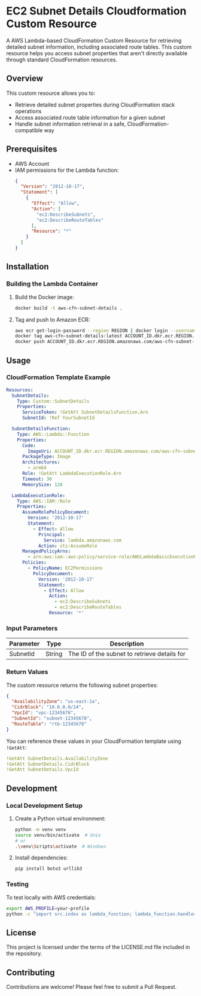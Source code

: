 # EC2 Subnet Details Cloudformation Custom Resource

A AWS Lambda-based CloudFormation Custom Resource for retrieving detailed subnet information, including associated route tables. This custom resource helps you access subnet properties that aren't directly available through standard CloudFormation resources.

## Overview

This custom resource allows you to:
- Retrieve detailed subnet properties during CloudFormation stack operations
- Access associated route table information for a given subnet
- Handle subnet information retrieval in a safe, CloudFormation-compatible way

## Prerequisites

- AWS Account
- IAM permissions for the Lambda function:
  ```json
  {
    "Version": "2012-10-17",
    "Statement": [
      {
        "Effect": "Allow",
        "Action": [
          "ec2:DescribeSubnets",
          "ec2:DescribeRouteTables"
        ],
        "Resource": "*"
      }
    ]
  }
  ```

## Installation

### Building the Lambda Container

1. Build the Docker image:
   ```bash
   docker build -t aws-cfn-subnet-details .
   ```

2. Tag and push to Amazon ECR:
   ```bash
   aws ecr get-login-password --region REGION | docker login --username AWS --password-stdin ACCOUNT_ID.dkr.ecr.REGION.amazonaws.com
   docker tag aws-cfn-subnet-details:latest ACCOUNT_ID.dkr.ecr.REGION.amazonaws.com/aws-cfn-subnet-details:latest
   docker push ACCOUNT_ID.dkr.ecr.REGION.amazonaws.com/aws-cfn-subnet-details:latest
   ```

## Usage

### CloudFormation Template Example

```yaml
Resources:
  SubnetDetails:
    Type: Custom::SubnetDetails
    Properties:
      ServiceToken: !GetAtt SubnetDetailsFunction.Arn
      SubnetId: !Ref YourSubnetId

  SubnetDetailsFunction:
    Type: AWS::Lambda::Function
    Properties:
      Code:
        ImageUri: ACCOUNT_ID.dkr.ecr.REGION.amazonaws.com/aws-cfn-subnet-details:latest
      PackageType: Image
      Architectures:
        - arm64
      Role: !GetAtt LambdaExecutionRole.Arn
      Timeout: 30
      MemorySize: 128

  LambdaExecutionRole:
    Type: AWS::IAM::Role
    Properties:
      AssumeRolePolicyDocument:
        Version: '2012-10-17'
        Statement:
          - Effect: Allow
            Principal:
              Service: lambda.amazonaws.com
            Action: sts:AssumeRole
      ManagedPolicyArns:
        - arn:aws:iam::aws:policy/service-role/AWSLambdaBasicExecutionRole
      Policies:
        - PolicyName: EC2Permissions
          PolicyDocument:
            Version: '2012-10-17'
            Statement:
              - Effect: Allow
                Action:
                  - ec2:DescribeSubnets
                  - ec2:DescribeRouteTables
                Resource: '*'
```

### Input Parameters

| Parameter | Type | Description |
|-----------|------|-------------|
| SubnetId | String | The ID of the subnet to retrieve details for |

### Return Values

The custom resource returns the following subnet properties:

```json
{
  "AvailabilityZone": "us-east-1a",
  "CidrBlock": "10.0.0.0/24",
  "VpcId": "vpc-12345678",
  "SubnetId": "subnet-12345678",
  "RouteTable": "rtb-12345678"
}
```

You can reference these values in your CloudFormation template using `!GetAtt`:

```yaml
!GetAtt SubnetDetails.AvailabilityZone
!GetAtt SubnetDetails.CidrBlock
!GetAtt SubnetDetails.VpcId
```

## Development

### Local Development Setup

1. Create a Python virtual environment:
   ```bash
   python -m venv venv
   source venv/bin/activate  # Unix
   # or
   .\venv\Scripts\activate  # Windows
   ```

2. Install dependencies:
   ```bash
   pip install boto3 urllib3
   ```

### Testing

To test locally with AWS credentials:

```bash
export AWS_PROFILE=your-profile
python -c "import src.index as lambda_function; lambda_function.handler({'RequestType': 'Create', 'ResourceProperties': {'SubnetId': 'subnet-12345678'}}, None)"
```

## License

This project is licensed under the terms of the LICENSE.md file included in the repository.

## Contributing

Contributions are welcome! Please feel free to submit a Pull Request.
